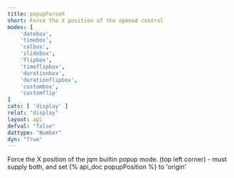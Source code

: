 ```yaml
---
title: popupForceX
short: Force the X position of the opened control
modes: [
	'datebox',
	'timebox',
	'calbox',
	'slidebox',
	'flipbox',
	'timeflipbox',
	'durationbox',
	'durationflipbox',
	'custombox',
	'customflip'
]
cats: [ 'display' ]
relat: "display"
layout: api
defval: "false"
dattype: "Number"
dyn: "True"
---
```


Force the X position of the jqm builtin popup mode. (top left corner) - must supply both, and set {% api_doc popupPosition %} to 'origin'
